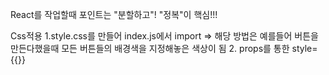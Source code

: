 React를 작업할때 포인트는 "분할하고"! "정복"이 핵심!!!

Css적용 
1.style.css를 만들어 index.js에서 import
=> 해당 방법은 예를들어 버튼을 만든다했을때 모든 버튼들의 배경색을 지정해놓은 색상이 됨
2. props를 통한 style={{}}